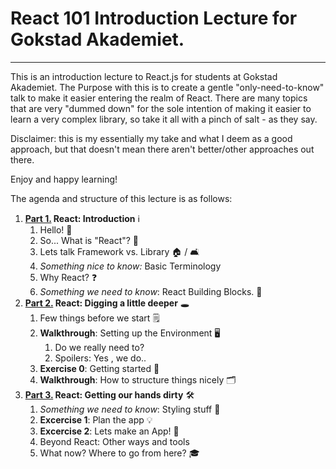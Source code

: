 # React 101 Introduction Lecture for Gokstad Akademiet.
 
****
This is an introduction lecture to React.js for students at Gokstad Akademiet. The Purpose with this is to create a gentle "only-need-to-know" talk to make it easier entering the realm of React. There are many topics that are very "dummed down" for the sole intention of making it easier to learn a very complex library, so take it all with a pinch of salt - as they say.

Disclaimer: this is my essentially my take and what I deem as a good approach, but that doesn't mean there aren't better/other approaches out there. 

Enjoy and happy learning! 

The agenda and structure of this lecture is as follows: 

1. **[Part 1.](/docs/PART1.md) React: Introduction** ℹ️
	1. Hello! 👋
	2.  So... What is "React"? 🤔
	3.  Lets talk Framework vs. Library 🏠️  / 🛋️
	4.  *Something nice to know:* Basic Terminology
	5.  Why React? ❓️
	6.  *Something we need to know*: React Building Blocks. 🧱
2. **[Part 2.](/docs/PART2.md) React: Digging a little deeper**  🕳️
	1. Few things before we start 🗒️
	2. **Walkthrough**: Setting up the Environment 🖥️
		1. Do we really need to?
		2. Spoilers: Yes , we do..
	3. **Exercise 0**: Getting started 🧩
	4. **Walkthrough**: How to structure things nicely 🗂️
3. **[Part 3.](/docs/PART3.md) React: Getting our hands dirty** 🛠️
	1. *Something we need to know*: Styling stuff 🎨
	2. **Excercise 1**: Plan the app 💡
	3. **Excercise 2**: Lets make an App! 🚧
	4. Beyond React: Other ways and tools
	5. What now? Where to go from here? 🎓️